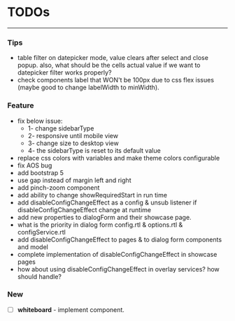 # TODOs

---

### Tips

- table filter on datepicker mode, value clears after select and close popup. also, what should be the cells actual
  value if we want to datepicker filter works properly?
- check components label that WON't be 100px due to css flex issues (maybe good to change labelWidth to minWidth).

### Feature

- fix below issue:
  - 1- change sidebarType
  - 2- responsive until mobile view
  - 3- change size to desktop view
  - 4- the sidebarType is reset to its default value
- replace css colors with variables and make theme colors configurable
- fix AOS bug
- add bootstrap 5
- use gap instead of margin left and right
- add pinch-zoom component
- add ability to change showRequiredStart in run time
- add disableConfigChangeEffect as a config & unsub listener if disableConfigChangeEffect change at runtime
- add new properties to dialogForm and their showcase page.
- what is the priority in dialog form config.rtl & options.rtl & configService.rtl
- add disableConfigChangeEffect to pages & to dialog form components and model
- complete implementation of disableConfigChangeEffect in showcase pages
- how about using disableConfigChangeEffect in overlay services? how should handle?
### New

- [ ] **whiteboard** - implement component.
